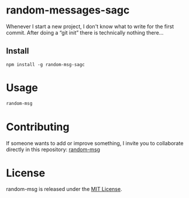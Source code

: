 # random-messages-sagc

Whenever I start a new project, I don't know what to write for the first commit. After doing a “git init” there is technically nothing there...

## Install

```npm
npm install -g random-msg-sagc
```

# Usage

```bash
random-msg
```

# Contributing
If someone wants to add or improve something, I invite you to collaborate directly in this repository: [random-msg](https://github.com/platzi/npm-random-msg)

# License
random-msg is released under the [MIT License](https://opensource.org/licenses/MIT).